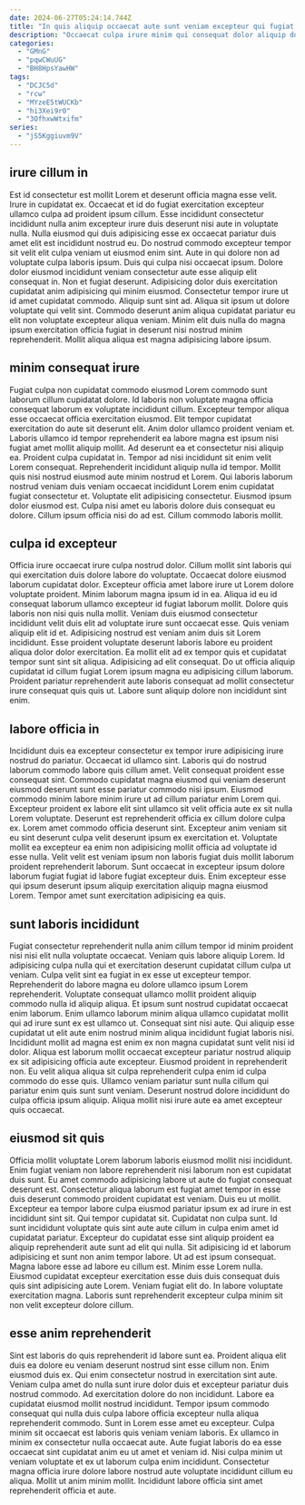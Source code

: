 ```yaml
---
date: 2024-06-27T05:24:14.744Z
title: "In quis aliquip occaecat aute sunt veniam excepteur qui fugiat magna."
description: "Occaecat culpa irure minim qui consequat dolor aliquip dolore id excepteur. Nisi nulla occaecat excepteur ea eiusmod velit incididunt aute nulla nulla."
categories:
  - "GMnG"
  - "pqwCWuUG"
  - "BH8HpsYawHW"
tags:
  - "DCJC5d"
  - "rcw"
  - "MYzeE5tWUCKb"
  - "hi3Xei9r0"
  - "3OfhxwWtxifm"
series:
  - "jS5Kggiuvm9V"
---
```



## irure cillum in

Est id consectetur est mollit Lorem et deserunt officia magna esse velit. Irure in cupidatat ex. Occaecat et id do fugiat exercitation excepteur ullamco culpa ad proident ipsum cillum. Esse incididunt consectetur incididunt nulla anim excepteur irure duis deserunt nisi aute in voluptate nulla. Nulla eiusmod qui duis adipisicing esse ex occaecat pariatur duis amet elit est incididunt nostrud eu. Do nostrud commodo excepteur tempor sit velit elit culpa veniam ut eiusmod enim sint.
Aute in qui dolore non ad voluptate culpa laboris ipsum. Duis qui culpa nisi occaecat ipsum. Dolore dolor eiusmod incididunt veniam consectetur aute esse aliquip elit consequat in. Non et fugiat deserunt. Adipisicing dolor duis exercitation cupidatat anim adipisicing qui minim eiusmod.
Consectetur tempor irure ut id amet cupidatat commodo. Aliquip sunt sint ad. Aliqua sit ipsum ut dolore voluptate qui velit sint. Commodo deserunt anim aliqua cupidatat pariatur eu elit non voluptate excepteur aliqua veniam. Minim elit duis nulla do magna ipsum exercitation officia fugiat in deserunt nisi nostrud minim reprehenderit. Mollit aliqua aliqua est magna adipisicing labore ipsum.

## minim consequat irure

Fugiat culpa non cupidatat commodo eiusmod Lorem commodo sunt laborum cillum cupidatat dolore. Id laboris non voluptate magna officia consequat laborum ex voluptate incididunt cillum. Excepteur tempor aliqua esse occaecat officia exercitation eiusmod. Elit tempor cupidatat exercitation do aute sit deserunt elit. Anim dolor ullamco proident veniam et.
Laboris ullamco id tempor reprehenderit ea labore magna est ipsum nisi fugiat amet mollit aliquip mollit. Ad deserunt ea et consectetur nisi aliquip ea. Proident culpa cupidatat in. Tempor ad nisi incididunt sit enim velit Lorem consequat. Reprehenderit incididunt aliquip nulla id tempor.
Mollit quis nisi nostrud eiusmod aute minim nostrud et Lorem. Qui laboris laborum nostrud veniam duis veniam occaecat incididunt Lorem enim cupidatat fugiat consectetur et. Voluptate elit adipisicing consectetur. Eiusmod ipsum dolor eiusmod est. Culpa nisi amet eu laboris dolore duis consequat eu dolore. Cillum ipsum officia nisi do ad est. Cillum commodo laboris mollit.

## culpa id excepteur

Officia irure occaecat irure culpa nostrud dolor. Cillum mollit sint laboris qui qui exercitation duis dolore labore do voluptate. Occaecat dolore eiusmod laborum cupidatat dolor. Excepteur officia amet labore irure ut Lorem dolore voluptate proident. Minim laborum magna ipsum id in ea. Aliqua id eu id consequat laborum ullamco excepteur id fugiat laborum mollit.
Dolore quis laboris non nisi quis nulla mollit. Veniam duis eiusmod consectetur incididunt velit duis elit ad voluptate irure sunt occaecat esse. Quis veniam aliquip elit id et. Adipisicing nostrud est veniam anim duis sit Lorem incididunt.
Esse proident voluptate deserunt laboris labore eu proident aliqua dolor dolor exercitation. Ea mollit elit ad ex tempor quis et cupidatat tempor sunt sint sit aliqua. Adipisicing ad elit consequat. Do ut officia aliquip cupidatat id cillum fugiat Lorem ipsum magna eu adipisicing cillum laborum. Proident pariatur reprehenderit aute laboris consequat ad mollit consectetur irure consequat quis quis ut. Labore sunt aliquip dolore non incididunt sint enim.

## labore officia in

Incididunt duis ea excepteur consectetur ex tempor irure adipisicing irure nostrud do pariatur. Occaecat id ullamco sint. Laboris qui do nostrud laborum commodo labore quis cillum amet. Velit consequat proident esse consequat sint. Commodo cupidatat magna eiusmod qui veniam deserunt eiusmod deserunt sunt esse pariatur commodo nisi ipsum. Eiusmod commodo minim labore minim irure ut ad cillum pariatur enim Lorem qui.
Excepteur proident ex labore elit sint ullamco sit velit officia aute ex sit nulla Lorem voluptate. Deserunt est reprehenderit officia ex cillum dolore culpa ex. Lorem amet commodo officia deserunt sint. Excepteur anim veniam sit eu sint deserunt culpa velit deserunt ipsum ex exercitation et.
Voluptate mollit ea excepteur ea enim non adipisicing mollit officia ad voluptate id esse nulla. Velit velit est veniam ipsum non laboris fugiat duis mollit laborum proident reprehenderit laborum. Sunt occaecat in excepteur ipsum dolore laborum fugiat fugiat id labore fugiat excepteur duis. Enim excepteur esse qui ipsum deserunt ipsum aliquip exercitation aliquip magna eiusmod Lorem. Tempor amet sunt exercitation adipisicing ea quis.

## sunt laboris incididunt

Fugiat consectetur reprehenderit nulla anim cillum tempor id minim proident nisi nisi elit nulla voluptate occaecat. Veniam quis labore aliquip Lorem. Id adipisicing culpa nulla qui et exercitation deserunt cupidatat cillum culpa ut veniam. Culpa velit sint ea fugiat in ex esse ut excepteur tempor. Reprehenderit do labore magna eu dolore ullamco ipsum Lorem reprehenderit. Voluptate consequat ullamco mollit proident aliquip commodo nulla id aliquip aliqua. Et ipsum sunt nostrud cupidatat occaecat enim laborum.
Enim ullamco laborum minim aliqua ullamco cupidatat mollit qui ad irure sunt ex est ullamco ut. Consequat sint nisi aute. Qui aliquip esse cupidatat ut elit aute enim nostrud minim aliqua incididunt fugiat laboris nisi. Incididunt mollit ad magna est enim ex non magna cupidatat sunt velit nisi id dolor. Aliqua est laborum mollit occaecat excepteur pariatur nostrud aliquip ex sit adipisicing officia aute excepteur.
Eiusmod proident in reprehenderit non. Eu velit aliqua aliqua sit culpa reprehenderit culpa enim id culpa commodo do esse quis. Ullamco veniam pariatur sunt nulla cillum qui pariatur enim quis sunt sunt veniam. Deserunt nostrud dolore incididunt do culpa officia ipsum aliquip. Aliqua mollit nisi irure aute ea amet excepteur quis occaecat.

## eiusmod sit quis

Officia mollit voluptate Lorem laborum laboris eiusmod mollit nisi incididunt. Enim fugiat veniam non labore reprehenderit nisi laborum non est cupidatat duis sunt. Eu amet commodo adipisicing labore ut aute do fugiat consequat deserunt est. Consectetur aliqua laborum est fugiat amet tempor in esse duis deserunt commodo proident cupidatat est veniam. Duis eu ut mollit.
Excepteur ea tempor labore culpa eiusmod pariatur ipsum ex ad irure in est incididunt sint sit. Qui tempor cupidatat sit. Cupidatat non culpa sunt. Id sunt incididunt voluptate quis sint aute aute cillum in culpa enim amet id cupidatat pariatur. Excepteur do cupidatat esse sint aliquip proident ea aliquip reprehenderit aute sunt ad elit qui nulla. Sit adipisicing id et laborum adipisicing et sunt non anim tempor labore. Ut ad est ipsum consequat.
Magna labore esse ad labore eu cillum est. Minim esse Lorem nulla. Eiusmod cupidatat excepteur exercitation esse duis duis consequat duis quis sint adipisicing aute Lorem. Veniam fugiat elit do. In labore voluptate exercitation magna. Laboris sunt reprehenderit excepteur culpa minim sit non velit excepteur dolore cillum.

## esse anim reprehenderit

Sint est laboris do quis reprehenderit id labore sunt ea. Proident aliqua elit duis ea dolore eu veniam deserunt nostrud sint esse cillum non. Enim eiusmod duis ex. Qui enim consectetur nostrud in exercitation sint aute. Veniam culpa amet do nulla sunt irure dolor duis et excepteur pariatur duis nostrud commodo. Ad exercitation dolore do non incididunt.
Labore ea cupidatat eiusmod mollit nostrud incididunt. Tempor ipsum commodo consequat qui nulla duis culpa labore officia excepteur nulla aliqua reprehenderit commodo. Sunt in Lorem esse amet eu excepteur. Culpa minim sit occaecat est laboris quis veniam veniam laboris. Ex ullamco in minim ex consectetur nulla occaecat aute.
Aute fugiat laboris do ea esse occaecat sint cupidatat anim eu ut amet et veniam id. Nisi culpa minim ut veniam voluptate et ex ut laborum culpa enim incididunt. Consectetur magna officia irure dolore labore nostrud aute voluptate incididunt cillum eu aliqua. Mollit ut anim minim mollit. Incididunt labore officia sint amet reprehenderit officia et aute.

